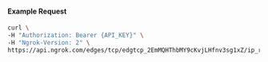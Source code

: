 
#### Example Request

```bash 
curl \
-H "Authorization: Bearer {API_KEY}" \
-H "Ngrok-Version: 2" \
https://api.ngrok.com/edges/tcp/edgtcp_2EmMQHThbMY9cKvjLHfnv3sg1xZ/ip_restriction
